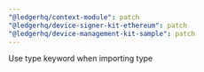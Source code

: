 ```yaml
---
"@ledgerhq/context-module": patch
"@ledgerhq/device-signer-kit-ethereum": patch
"@ledgerhq/device-management-kit-sample": patch
---
```


Use type keyword when importing type
